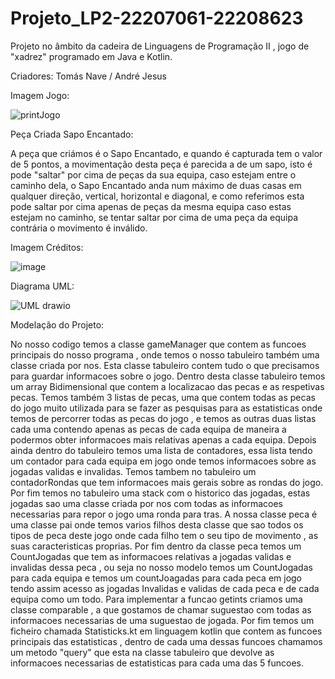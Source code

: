 # Projeto_LP2-22207061-22208623

Projeto no âmbito da cadeira de Linguagens de Programação II , jogo de "xadrez" programado em Java e Kotlin.

 Criadores:
 Tomás Nave /
 André Jesus

 Imagem Jogo:

![printJogo](https://github.com/AndreJesus-22207061/Projeto_LP2-22207061-22208623/assets/127102331/57a73c25-3150-4a2e-b122-b7125460685a)

Peça Criada Sapo Encantado:

A peça que criámos é o Sapo Encantado, e quando é capturada tem o valor de 5 pontos, a movimentação desta peça é parecida a de um sapo, isto é pode "saltar" por cima de peças da sua equipa, caso estejam entre o caminho dela, o Sapo Encantado anda num máximo de duas casas em qualquer direção, vertical, horizontal e diagonal, e como referimos esta pode saltar por cima apenas de peças da mesma equipa caso estas estejam no caminho, se tentar saltar por cima de uma peça da equipa contrária o movimento é inválido.


Imagem Créditos:

![image](https://github.com/AndreJesus-22207061/Projeto_LP2-22207061-22208623/assets/127041806/f006670f-fb11-4cfa-be01-331c83516390)


Diagrama UML:




![UML drawio](https://github.com/AndreJesus-22207061/Projeto_LP2-22207061-22208623/assets/127102331/b854af00-44d2-4550-aa30-35e5df21a493)

Modelação do Projeto:

No nosso codigo temos a classe gameManager que contem as funcoes principais do nosso programa , onde temos o nosso tabuleiro também uma classe criada por nos. Esta classe tabuleiro contem tudo o que precisamos para guardar informacoes sobre o jogo.
Dentro desta classe tabuleiro temos um array Bidimensional que contem a localizacao das pecas e as respetivas pecas. Temos também 3 listas de pecas, uma que contem todas as pecas do jogo muito utilizada para se fazer as pesquisas para as estatisticas onde temos de percorrer todas as pecas do jogo , e temos as outras duas listas cada uma contendo apenas as pecas de cada equipa de maneira a podermos obter informacoes mais relativas apenas a cada equipa. Depois ainda dentro do tabuleiro temos uma lista de contadores, essa lista tendo um contador para cada equipa em jogo onde temos informacoes sobre as jogadas validas e invalidas. Temos tambem no tabuleiro  um contadorRondas que tem informacoes mais gerais sobre as rondas do jogo. Por fim temos no tabuleiro uma stack com o historico das jogadas, estas jogadas sao uma classe criada por nos com todas as informacoes necessarias para repor o jogo uma ronda para tras. A nossa classe peca é uma classe pai onde temos varios filhos desta classe que sao todos os tipos de peca deste jogo onde cada filho tem o seu tipo de movimento , as suas caracteristicas proprias. Por fim dentro da classe peca temos um CountJogadas que tem as informacoes relativas a jogadas validas e invalidas dessa peca , ou seja no nosso modelo temos um CountJogadas para cada equipa e temos um countJoagadas para cada peca em jogo tendo assim acesso as jogadas Invalidas e validas de cada peca e de cada equipa como um todo. Para implementar a funcao getints criamos uma classe comparable , a que gostamos de chamar suguestao com todas as informacoes necessarias de uma suguestao de jogada. Por fim temos um ficheiro chamada Statisticks.kt em linguagem kotlin que contem as funcoes principais das estatisticas , dentro de cada uma dessas funcoes chamamos um metodo "query" que esta na classe tabuleiro que devolve as informacoes necessarias de estatisticas para cada uma das 5 funcoes.
